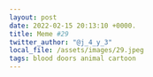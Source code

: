 ```yaml
---
layout: post
date: 2022-02-15 20:13:10 +0000.
title: Meme #29
twitter_author: "@j_4_y_3"
local_file: /assets/images/29.jpeg
tags: blood doors animal cartoon
---
```

